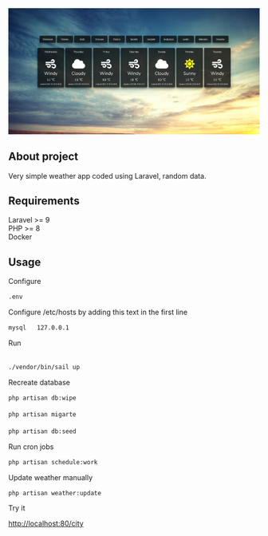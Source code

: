 
<img src="https://github.com/zeroche-dev/weather-app/blob/master/mockup/weather.png" width="1000px">

## About project

Very simple weather app coded using Laravel, random data.

## Requirements

Laravel >= 9  
PHP >= 8  
Docker

## Usage

Configure

```bash
.env
```


Configure /etc/hosts by adding this text in the first line

```bash
mysql   127.0.0.1 
```

Run 

```bash 

./vendor/bin/sail up

```

Recreate database

```bash
php artisan db:wipe

php artisan migarte

php artisan db:seed
```

Run cron jobs

```bash
php artisan schedule:work
```

Update weather manually

```
php artisan weather:update
```


Try it

[http://localhost:80/city](http://localhost:80/city)



